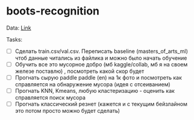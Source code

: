 # boots-recognition

Data: [Link](https://disk.yandex.ru/d/0IwCBL9HA2OFlg)

Tasks:

- [ ] Сделать train.csv/val.csv. Переписать baseline (masters_of_arts_ml) чтоб данные читались из файлика и можно было начать обучение
- [ ] Обучить все это мусорное добро (мб kaggle/collab, мб я на своем железе поставлю) , посмотреть какой скор будет
- [ ] Прогнать сырую paddle paddle (en) на 1к фото и посмотреть как справляется на обнаружение мусора (идея с отсеиванием)
- [ ] Прогнать KNN, Kmeans, любую кластеризацию - оценить как справляется поиск мусора
- [ ] Прогнать классический резнет (кажется и с текущим бейзлайном это потом просто можно будет сделать)
